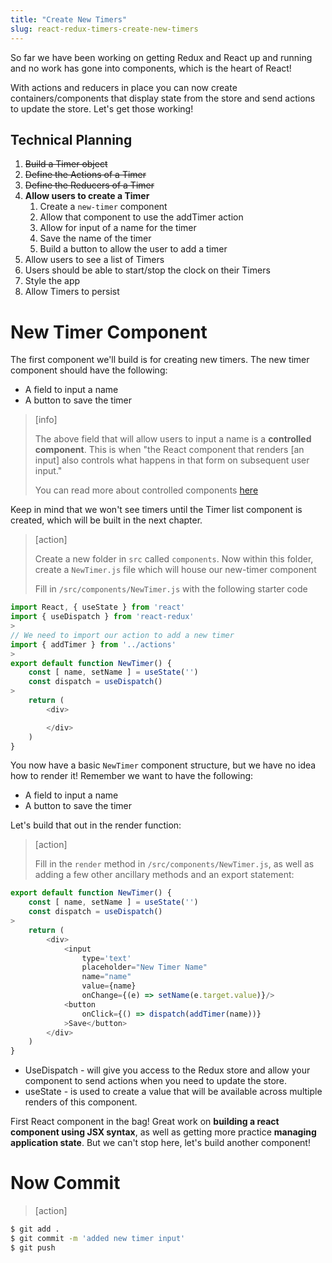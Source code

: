 ```yaml
---
title: "Create New Timers"
slug: react-redux-timers-create-new-timers
---
```


So far we have been working on getting Redux and React up and
running and no work has gone into components, which is the heart of React!

With actions and reducers in place you can now create
containers/components that display state from the store and
send actions to update the store. Let's get those working!

## Technical Planning

1. ~~Build a Timer object~~
1. ~~Define the Actions of a Timer~~
1. ~~Define the Reducers of a Timer~~
1. **Allow users to create a Timer**
    1. Create a `new-timer` component
    1. Allow that component to use the addTimer action
    1. Allow for input of a name for the timer
    1. Save the name of the timer
    1. Build a button to allow the user to add a timer
1. Allow users to see a list of Timers
1. Users should be able to start/stop the clock on their Timers
1. Style the app
1. Allow Timers to persist

# New Timer Component

The first component we'll build is for creating new timers. The new timer component should have the following:

- A field to input a name
- A button to save the timer

> [info]
>
> The above field that will allow users to input a name is a **controlled component**. This is when "the React component that renders [an input] also controls what happens in that form on subsequent user input."
>
> You can read more about controlled components [here](https://reactjs.org/docs/forms.html#controlled-components)

Keep in mind that we won't see timers until the Timer list component is created, which will be built in the next chapter.

> [action]
>
> Create a new folder in `src` called `components`. Now within this folder, create a `NewTimer.js` file which will house our new-timer component
>
> Fill in `/src/components/NewTimer.js` with the following starter code
>
```js
import React, { useState } from 'react'
import { useDispatch } from 'react-redux'
>
// We need to import our action to add a new timer
import { addTimer } from '../actions'
>
export default function NewTimer() {
	const [ name, setName ] = useState('')
	const dispatch = useDispatch()
>
	return (
		<div>

		</div>
	)
}
```

You now have a basic `NewTimer` component structure, but we have no idea how to render it! Remember we want to have the following:

- A field to input a name
- A button to save the timer

Let's build that out in the render function:

> [action]
>
> Fill in the `render` method in `/src/components/NewTimer.js`, as well as adding a few other ancillary methods and an export statement:
>
```js
export default function NewTimer() {
	const [ name, setName ] = useState('')
	const dispatch = useDispatch()
>
	return (
		<div>
			<input
				type='text'
				placeholder="New Timer Name"
				name="name"
				value={name}
				onChange={(e) => setName(e.target.value)}/>
			<button
				onClick={() => dispatch(addTimer(name))}
			>Save</button>
		</div>
	)
}
```

- UseDispatch - will give you access to the Redux store and allow your component to send actions when you need to update the store.
- useState - is used to create a value that will be available across multiple renders of this component. 

First React component in the bag! Great work on **building a react component using JSX syntax**, as well as getting more practice **managing application state**. But we can't stop here, let's build another component!

# Now Commit

>[action]
>
```bash
$ git add .
$ git commit -m 'added new timer input'
$ git push
```
